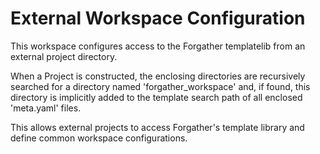 # External Workspace Configuration

This workspace configures access to the Forgather templatelib from an external project directory.

When a Project is constructed, the enclosing directories are recursively searched for a directory named 'forgather_workspace' and, if found, this directory is implicitly added to the template search path of all enclosed 'meta.yaml' files.

This allows external projects to access Forgather's template library and define common workspace configurations.